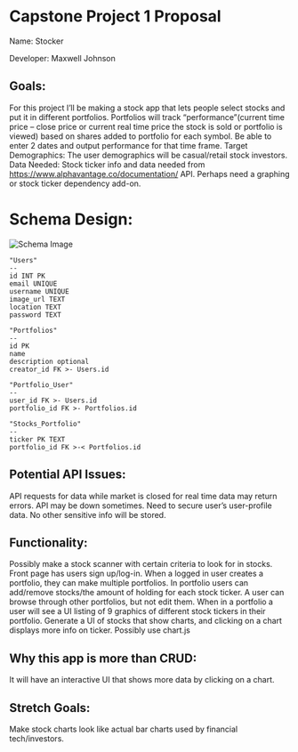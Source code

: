 # Capstone Project 1 Proposal
Name: Stocker

Developer: Maxwell Johnson
## Goals:
For this project I’ll be making a stock app that lets people select stocks and put it in different portfolios. Portfolios will track “performance”(current time price – close price or current real time price the stock is sold or portfolio is viewed) based on shares added to portfolio for each symbol. Be able to enter 2 dates and output performance for that time frame.
Target Demographics:
The user demographics will be casual/retail stock investors.
Data Needed: 
Stock ticker info and data needed from https://www.alphavantage.co/documentation/ API. Perhaps need a graphing or stock ticker dependency add-on.
# Schema Design:

![Schema Image](https://github.com/mcodemax/Stocker/schema.png)

```
"Users"
--
id INT PK
email UNIQUE
username UNIQUE
image_url TEXT
location TEXT
password TEXT

"Portfolios"
--
id PK
name
description optional
creator_id FK >- Users.id

"Portfolio_User"
--
user_id FK >- Users.id
portfolio_id FK >- Portfolios.id

"Stocks_Portfolio"
--
ticker PK TEXT
portfolio_id FK >-< Portfolios.id
```


## Potential API Issues:
API requests for data while market is closed for real time data may return errors. API may be down sometimes.
Need to secure user’s user-profile data. No other sensitive info will be stored.
## Functionality:
Possibly make a stock scanner with certain criteria to look for in stocks.
Front page has users sign up/log-in.
When a logged in user creates a portfolio, they can make multiple portfolios.
In portfolio users can add/remove stocks/the amount of holding for each stock ticker.
A user can browse through other portfolios, but not edit them.
When in a portfolio a user will see a UI listing of 9 graphics of different stock tickers in their portfolio.
Generate a UI of stocks that show charts, and clicking on a chart displays more info on ticker.
Possibly use chart.js
## Why this app is more than CRUD:
It will have an interactive UI that shows more data by clicking on a chart.
## Stretch Goals:
Make stock charts look like actual bar charts used by financial tech/investors.

